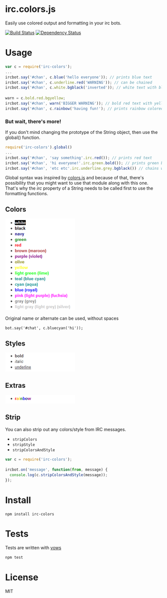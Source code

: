 # irc.colors.js

Easily use colored output and formatting in your irc bots.

[![Build Status](https://secure.travis-ci.org/fent/irc-colors.js.png)](http://travis-ci.org/fent/irc-colors.js) [![Dependency Status](https://gemnasium.com/fent/irc-colors.js.svg)](https://gemnasium.com/fent/irc-colors.js)


# Usage

```javascript
var c = require('irc-colors');
...
ircbot.say('#chan', c.blue('hello everyone')); // prints blue text
ircbot.say('#chan', c.underline.red('WARNING')); // can be chained
ircbot.say('#chan', c.white.bgblack('inverted')); // white text with black background

warn = c.bold.red.bgyellow;
ircbot.say('#chan', warn('BIGGER WARNING')); // bold red text with yellow background
ircbot.say('#chan', c.rainbow('having fun!'); // prints rainbow colored text
```

### But wait, there's more!

If you don't mind changing the prototype of the String object, then use the global() function.

```javascript
require('irc-colors').global()
...
ircbot.say('#chan', 'say something'.irc.red()); // prints red text
ircbot.say('#chan', 'hi everyone!'.irc.green.bold()); // prints green bold text
ircbot.say('#chan', 'etc etc'.irc.underline.grey.bgblack()) // chains work too
```

Global syntax was inspired by [colors.js](https://github.com/Marak/colors.js) and because of that, there's possibility that you might want to use that module along with this one. That's why the *irc* property of a String needs to be called first to use the formatting functions.


## Colors

![colors](https://github.com/fent/irc-colors.js/raw/master/img/colors.png)

Original name or alternate can be used, without spaces

    bot.say('#chat', c.bluecyan('hi'));


## Styles

![styles](https://github.com/fent/irc-colors.js/raw/master/img/styles.png)


## Extras

![extras](https://github.com/fent/irc-colors.js/raw/master/img/extras.png)

## Strip

You can also strip out any colors/style from IRC messages.

* `stripColors`
* `stripStyle`
* `stripColorsAndStyle`

```js
var c = require('irc-colors');

ircbot.on('message', function(from, message) {
  console.log(c.stripColorsAndStyle(message));
});
```


# Install

    npm install irc-colors


# Tests
Tests are written with [vows](http://vowsjs.org/)

```bash
npm test
```


# License

MIT
